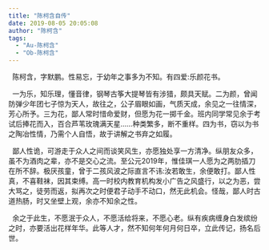 ```yaml
---
title: "陈柯含自传"
date: 2019-08-05 20:05:08
author: "陈柯含"
tags: 
  - "Au-陈柯含"
  - "Ob-陈柯含"
---
```



<p>&nbsp; 陈柯含，字默鹏。性易忘，于幼年之事多为不知。有四爱:乐颜花书。</p>
<p>&nbsp; 一为乐，知乐理，懂音律，钢琴古筝大提琴皆有涉猎，颇具天赋。二为颜，曾闻防弹少年团七子惊为天人，故往之，公子眉眼如画，气质天成，余见之一往情深，芳心所予。三为花，鄙人常时惜命爱财，但愿为花一掷千金。班内同学常见余于考试后捧花而入，百合芦苇玫瑰满天星&hellip;&hellip;种类繁多，断不重样。四为书，窃以为书之陶冶性情，乃需个人自悟，故于讲解之书弃之如履。</p>
<p>&nbsp; 鄙人性诡，可游走于众人之间而谈笑风生，亦愿独处享一方清净。纵朋友众多，虽不为酒肉之辈，亦不是交心之流。至公元2019年，惟佳琪一人愿为之两肋插刀在所不辞。极厌孩童，曾于二孩风波之际直言不讳:汝若敢生，余便敢打。鄙人性真，不喜鞋袜，因其束缚。高一时校内教育机构发小广告之风盛行，以之为恶，尝大骂之，徒劳而返，拟再次之时便君子动手不动口，然无此机会。怪哉，鄙人时古道热肠，时又坐壁上观，余亦不知余之性。</p>
<p>&nbsp; 余之于此生，不愿泯于众人，不愿活给将来，不愿心老。纵有疾病缠身白发缤纷之时，亦要活出花样年华。此等人才，然不知何年何月何日卒，立此传记，扬名后世。</p>
<p>&nbsp;</p>
